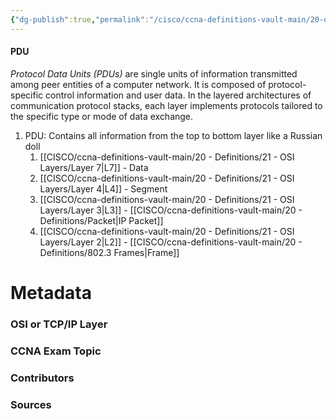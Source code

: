 ```yaml
---
{"dg-publish":true,"permalink":"/cisco/ccna-definitions-vault-main/20-definitions/pdu/","tags":["defs_ccna"]}
---
```


#### PDU
*Protocol Data Units (PDUs)* are single units of information transmitted among peer entities of a computer network. It is composed of protocol-specific control information and user data. In the layered architectures of communication protocol stacks, each layer implements protocols tailored to the specific type or mode of data exchange.
1. PDU: Contains all information from the top to bottom layer like a Russian doll
	1. [[CISCO/ccna-definitions-vault-main/20 - Definitions/21 - OSI Layers/Layer 7\|L7]] - Data
	2. [[CISCO/ccna-definitions-vault-main/20 - Definitions/21 - OSI Layers/Layer 4\|L4]] - Segment
	3. [[CISCO/ccna-definitions-vault-main/20 - Definitions/21 - OSI Layers/Layer 3\|L3]] - [[CISCO/ccna-definitions-vault-main/20 - Definitions/Packet\|IP Packet]]
	4. [[CISCO/ccna-definitions-vault-main/20 - Definitions/21 - OSI Layers/Layer 2\|L2]] - [[CISCO/ccna-definitions-vault-main/20 - Definitions/802.3 Frames\|Frame]]


# Metadata
### OSI or TCP/IP Layer

### CCNA Exam Topic

### Contributors

### Sources
